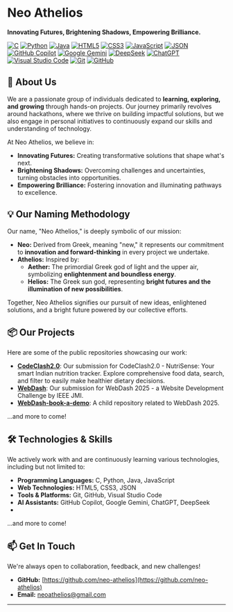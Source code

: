# Neo Athelios

**Innovating Futures, Brightening Shadows, Empowering Brilliance.**

[![C](https://img.shields.io/badge/C-A8B9CC?style=for-the-badge&logo=c&logoColor=white)](https://en.wikipedia.org/wiki/C_(programming_language))
[![Python](https://img.shields.io/badge/Python-3776AB?style=for-the-badge&logo=python&logoColor=white)](https://www.python.org/)
[![Java](https://img.shields.io/badge/Java-007396?style=for-the-badge&logo=java&logoColor=white)](https://www.java.com/)
[![HTML5](https://img.shields.io/badge/HTML5-E34F26?style=for-the-badge&logo=html5&logoColor=white)](https://developer.mozilla.org/en-US/docs/Web/HTML)
[![CSS3](https://img.shields.io/badge/CSS3-1572B6?style=for-the-badge&logo=css3&logoColor=white)](https://developer.mozilla.org/en-US/docs/Web/CSS)
[![JavaScript](https://img.shields.io/badge/JavaScript-F7DF1E?style=for-the-badge&logo=javascript&logoColor=black)](https://developer.mozilla.org/en-US/docs/Web/JavaScript)
[![JSON](https://img.shields.io/badge/JSON-000000?style=for-the-badge&logo=json&logoColor=white)](https://www.json.org/)
[![GitHub Copilot](https://img.shields.io/badge/GitHub%20Copilot-000000?style=for-the-badge&logo=githubcopilot&logoColor=white)](https://copilot.github.com/)
[![Google Gemini](https://img.shields.io/badge/Google%20Gemini-6D32B8?style=for-the-badge&logo=google&logoColor=white)](https://gemini.google.com/)
[![DeepSeek](https://img.shields.io/badge/DeepSeek-000000?style=for-the-badge&logo=alibabacloud&logoColor=white)](https://www.deepseek.com/)
[![ChatGPT](https://img.shields.io/badge/ChatGPT-74AA9C?style=for-the-badge&logo=openai&logoColor=white)](https://openai.com/chatgpt/)
[![Visual Studio Code](https://img.shields.io/badge/VS%20Code-007ACC?style=for-the-badge&logo=visualstudiocode&logoColor=white)](https://code.visualstudio.com/)
[![Git](https://img.shields.io/badge/Git-F05032?style=for-the-badge&logo=git&logoColor=white)](https://git-scm.com/)
[![GitHub](https://img.shields.io/badge/GitHub-181717?style=for-the-badge&logo=github&logoColor=white)](https://github.com/)


## 🚀 About Us

We are a passionate group of individuals dedicated to **learning, exploring, and growing** through hands-on projects. Our journey primarily revolves around hackathons, where we thrive on building impactful solutions, but we also engage in personal initiatives to continuously expand our skills and understanding of technology.

At Neo Athelios, we believe in:
* **Innovating Futures:** Creating transformative solutions that shape what's next.
* **Brightening Shadows:** Overcoming challenges and uncertainties, turning obstacles into opportunities.
* **Empowering Brilliance:** Fostering innovation and illuminating pathways to excellence.

## 💡 Our Naming Methodology

Our name, "Neo Athelios," is deeply symbolic of our mission:

* **Neo:** Derived from Greek, meaning "new," it represents our commitment to **innovation and forward-thinking** in every project we undertake.
* **Athelios:** Inspired by:
    * **Aether:** The primordial Greek god of light and the upper air, symbolizing **enlightenment and boundless energy**.
    * **Helios:** The Greek sun god, representing **bright futures and the illumination of new possibilities**.

Together, Neo Athelios signifies our pursuit of new ideas, enlightened solutions, and a bright future powered by our collective efforts.

## 📦 Our Projects

Here are some of the public repositories showcasing our work:

* **[CodeClash2.0](https://github.com/Neo-Athelios/CodeClash2.0)**: Our submission for CodeClash2.0 - NutriSense: Your smart Indian nutrition tracker. Explore comprehensive food data, search, and filter to easily make healthier dietary decisions.
* **[WebDash](https://github.com/Neo-Athelios/WebDash)**: Our submission for WebDash 2025 - a Website Development Challenge by IEEE JMI.
* **[WebDash-book-a-demo](https://github.com/Neo-Athelios/WebDash-book-a-demo)**: A child repository related to WebDash 2025.

...and more to come!

## 🛠️ Technologies & Skills

We actively work with and are continuously learning various technologies, including but not limited to:

* **Programming Languages:** C, Python, Java, JavaScript
* **Web Technologies:** HTML5, CSS3, JSON
* **Tools & Platforms:** Git, GitHub, Visual Studio Code
* **AI Assistants:** GitHub Copilot, Google Gemini, ChatGPT, DeepSeek
* 
...and more to come!

## 📫 Get In Touch

We're always open to collaboration, feedback, and new challenges!

* **GitHub:** [https://github.com/neo-athelios](https://github.com/neo-athelios)
* **Email:** [neoathelios@gmail.com](mailto:neoathelios@gmail.com)

---
